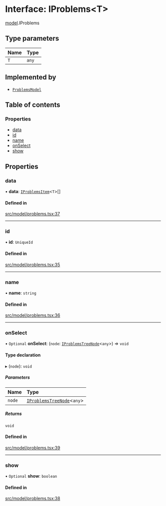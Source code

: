 # Interface: IProblems\<T\>

[model](../modules/model.md).IProblems

## Type parameters

| Name | Type |
| :------ | :------ |
| `T` | `any` |

## Implemented by

- [`ProblemsModel`](../classes/model.ProblemsModel.md)

## Table of contents

### Properties

- [data](model.IProblems.md#data)
- [id](model.IProblems.md#id)
- [name](model.IProblems.md#name)
- [onSelect](model.IProblems.md#onselect)
- [show](model.IProblems.md#show)

## Properties

### data

• **data**: [`IProblemsItem`](model.IProblemsItem.md)\<`T`\>[]

#### Defined in

[src/model/problems.tsx:37](https://github.com/mtsdnz/allai-core/blob/5932278/src/model/problems.tsx#L37)

___

### id

• **id**: `UniqueId`

#### Defined in

[src/model/problems.tsx:35](https://github.com/mtsdnz/allai-core/blob/5932278/src/model/problems.tsx#L35)

___

### name

• **name**: `string`

#### Defined in

[src/model/problems.tsx:36](https://github.com/mtsdnz/allai-core/blob/5932278/src/model/problems.tsx#L36)

___

### onSelect

• `Optional` **onSelect**: (`node`: [`IProblemsTreeNode`](model.IProblemsTreeNode.md)\<`any`\>) => `void`

#### Type declaration

▸ (`node`): `void`

##### Parameters

| Name | Type |
| :------ | :------ |
| `node` | [`IProblemsTreeNode`](model.IProblemsTreeNode.md)\<`any`\> |

##### Returns

`void`

#### Defined in

[src/model/problems.tsx:39](https://github.com/mtsdnz/allai-core/blob/5932278/src/model/problems.tsx#L39)

___

### show

• `Optional` **show**: `boolean`

#### Defined in

[src/model/problems.tsx:38](https://github.com/mtsdnz/allai-core/blob/5932278/src/model/problems.tsx#L38)
